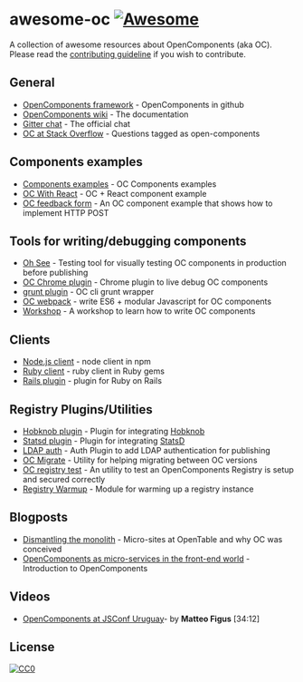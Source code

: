 awesome-oc [![Awesome](https://cdn.rawgit.com/sindresorhus/awesome/d7305f38d29fed78fa85652e3a63e154dd8e8829/media/badge.svg)](https://github.com/sindresorhus/awesome)
================

A collection of awesome resources about OpenComponents (aka OC). Please read the [contributing guideline](contributing.md) if you wish to contribute.

## General
* [OpenComponents framework](https://github.com/opentable/oc) - OpenComponents in github
* [OpenComponents wiki](https://github.com/opentable/oc/wiki) - The documentation
* [Gitter chat](https://gitter.im/opentable/oc) - The official chat
* [OC at Stack Overflow](http://stackoverflow.com/tags/open-components) - Questions tagged as open-components

## Components examples
* [Components examples](https://github.com/matteofigus/oc-components-examples) - OC Components examples
* [OC With React](https://github.com/mattiaerre/oc-with-react) - OC + React component example
* [OC feedback form](https://github.com/mattiaerre/oc-feedback-form) - An OC component example that shows how to implement HTTP POST

## Tools for writing/debugging components
* [Oh See](https://github.com/opentable/oh-see) - Testing tool for visually testing OC components in production before publishing
* [OC Chrome plugin](https://github.com/opentable/oc-debug-extension) - Chrome plugin to live debug OC components
* [grunt plugin](https://github.com/opentable/grunt-oc) - OC cli grunt wrapper
* [OC webpack](https://github.com/antwhite/oc-webpack) - write ES6 + modular Javascript for OC components
* [Workshop](https://github.com/matteofigus/oc-workshop) - A workshop to learn how to write OC components

## Clients

* [Node.js client](https://www.npmjs.com/package/oc-client) - node client in npm
* [Ruby client](https://rubygems.org/gems/opencomponents) - ruby client in Ruby gems
* [Rails plugin](https://rubygems.org/gems/opencomponents-rails) - plugin for Ruby on Rails

## Registry Plugins/Utilities

* [Hobknob plugin](https://github.com/opentable/oc-hobknob) - Plugin for integrating [Hobknob](https://github.com/opentable/hobknob)
* [Statsd plugin](https://github.com/opentable/oc-statsd) - Plugin for integrating [StatsD](https://github.com/etsy/statsd)
* [LDAP auth](https://github.com/andyroyle/oc-auth-ldap) - Auth Plugin to add LDAP authentication for publishing
* [OC Migrate](https://github.com/matteofigus/oc-migrate) - Utility for helping migrating between OC versions
* [OC registry test](https://github.com/opentable/oc-registry-test) - An utility to test an OpenComponents Registry is setup and secured correctly
* [Registry Warmup](https://github.com/matteofigus/oc-warmup) - Module for warming up a registry instance

## Blogposts

* [Dismantling the monolith](http://tech.opentable.co.uk/blog/2015/02/09/dismantling-the-monolith-microsites-at-opentable/) - Micro-sites at OpenTable and why OC was conceived
* [OpenComponents as micro-services in the front-end world](http://tech.opentable.co.uk/blog/2016/04/27/opencomponents-microservices-in-the-front-end-world/) - Introduction to OpenComponents

## Videos

* [OpenComponents at JSConf Uruguay](https://www.youtube.com/watch?v=M4OXXRdCpyQ)- by **Matteo Figus** [34:12]

## License

[![CC0](http://i.creativecommons.org/p/zero/1.0/88x31.png)](http://creativecommons.org/publicdomain/zero/1.0/)
